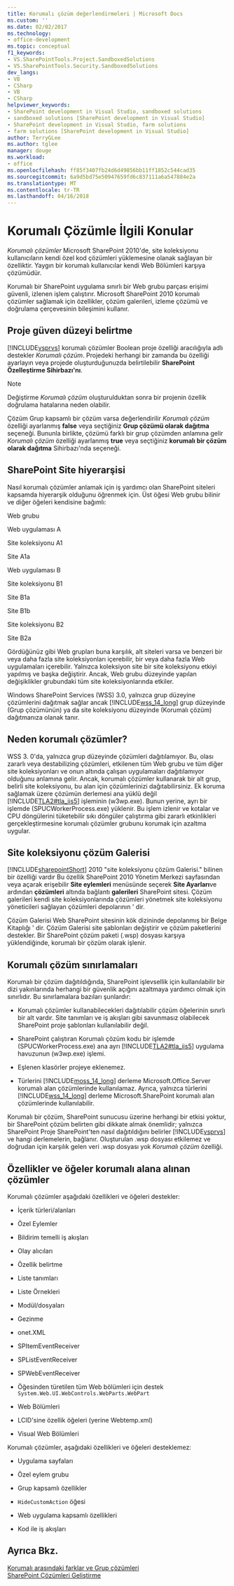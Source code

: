 ```yaml
---
title: Korumalı çözüm değerlendirmeleri | Microsoft Docs
ms.custom: ''
ms.date: 02/02/2017
ms.technology:
- office-development
ms.topic: conceptual
f1_keywords:
- VS.SharePointTools.Project.SandboxedSolutions
- VS.SharePointTools.Security.SandboxedSolutions
dev_langs:
- VB
- CSharp
- VB
- CSharp
helpviewer_keywords:
- SharePoint development in Visual Studio, sandboxed solutions
- sandboxed solutions [SharePoint development in Visual Studio]
- SharePoint development in Visual Studio, farm solutions
- farm solutions [SharePoint development in Visual Studio]
author: TerryGLee
ms.author: tglee
manager: douge
ms.workload:
- office
ms.openlocfilehash: ff85f3407fb24d6d49856bb11ff1852c544cad35
ms.sourcegitcommit: 6a9d5bd75e50947659fd6c837111a6a547884e2a
ms.translationtype: MT
ms.contentlocale: tr-TR
ms.lasthandoff: 04/16/2018
---
```

# <a name="sandboxed-solution-considerations"></a>Korumalı Çözümle İlgili Konular
  *Korumalı çözümler* Microsoft SharePoint 2010'de, site koleksiyonu kullanıcıların kendi özel kod çözümleri yüklemesine olanak sağlayan bir özelliktir. Yaygın bir korumalı kullanıcılar kendi Web Bölümleri karşıya çözümüdür.  
  
 Korumalı bir SharePoint uygulama sınırlı bir Web grubu parçası erişimi güvenli, izlenen işlem çalıştırır. Microsoft SharePoint 2010 korumalı çözümler sağlamak için özellikler, çözüm galerileri, izleme çözümü ve doğrulama çerçevesinin bileşimini kullanır.  
  
## <a name="specifying-project-trust-level"></a>Proje güven düzeyi belirtme  
 [!INCLUDE[vsprvs](../sharepoint/includes/vsprvs-md.md)] korumalı çözümler Boolean proje özelliği aracılığıyla adlı destekler *Korumalı çözüm*. Projedeki herhangi bir zamanda bu özelliği ayarlayın veya projede oluşturduğunuzda belirtilebilir **SharePoint Özelleştirme Sihirbazı'nı**.  
  
> [!NOTE]  
>  Değiştirme *Korumalı çözüm* oluşturulduktan sonra bir projenin özellik doğrulama hatalarına neden olabilir.  
  
 Çözüm Grup kapsamlı bir çözüm varsa değerlendirilir *Korumalı çözüm* özelliği ayarlanmış **false** veya seçtiğiniz **Grup çözümü olarak dağıtma** seçeneği. Bununla birlikte, çözümü farklı bir grup çözümden anlamına gelir *Korumalı çözüm* özelliği ayarlanmış **true** veya seçtiğiniz **korumalı bir çözüm olarak dağıtma** Sihirbazı'nda seçeneği.  
  
## <a name="sharepoint-site-hierarchy"></a>SharePoint Site hiyerarşisi  
 Nasıl korumalı çözümler anlamak için iş yardımcı olan SharePoint siteleri kapsamda hiyerarşik olduğunu öğrenmek için. Üst öğesi Web grubu bilinir ve diğer öğeleri kendisine bağımlı:  
  
 Web grubu  
  
 Web uygulaması A  
  
 Site koleksiyonu A1  
  
 Site A1a  
  
 Web uygulaması B  
  
 Site koleksiyonu B1  
  
 Site B1a  
  
 Site B1b  
  
 Site koleksiyonu B2  
  
 Site B2a  
  
 Gördüğünüz gibi Web grupları buna karşılık, alt siteleri varsa ve benzeri bir veya daha fazla site koleksiyonları içerebilir, bir veya daha fazla Web uygulamaları içerebilir. Yalnızca koleksiyon site bir site koleksiyonu etkiyi yapılmış ve başka değiştirir. Ancak, Web grubu düzeyinde yapılan değişiklikler grubundaki tüm site koleksiyonlarında etkiler.  
  
 Windows SharePoint Services (WSS) 3.0, yalnızca grup düzeyine çözümlerini dağıtmak sağlar ancak [!INCLUDE[wss_14_long](../sharepoint/includes/wss-14-long-md.md)] grup düzeyinde (Grup çözümünün) ya da site koleksiyonu düzeyinde (Korumalı çözüm) dağıtmanıza olanak tanır.  
  
## <a name="why-sandboxed-solutions"></a>Neden korumalı çözümler?  
 WSS 3. 0'da, yalnızca grup düzeyinde çözümleri dağıtılamıyor. Bu, olası zararlı veya destabilizing çözümleri, etkilenen tüm Web grubu ve tüm diğer site koleksiyonları ve onun altında çalışan uygulamaları dağıtılamıyor olduğunu anlamına gelir. Ancak, korumalı çözümler kullanarak bir alt grup, belirli site koleksiyonu, bu alan için çözümlerinizi dağıtabilirsiniz. Ek koruma sağlamak üzere çözümün derlemesi ana yüklü değil [!INCLUDE[TLA2#tla_iis5](../sharepoint/includes/tla2sharptla-iis5-md.md)] işleminin (w3wp.exe). Bunun yerine, ayrı bir işlemde (SPUCWorkerProcess.exe) yüklenir. Bu işlem izlenir ve kotalar ve CPU döngülerini tüketebilir sıkı döngüler çalıştırma gibi zararlı etkinlikleri gerçekleştirmesine korumalı çözümler grubunu korumak için azaltma uygular.  
  
## <a name="site-collection-solution-gallery"></a>Site koleksiyonu çözüm Galerisi  
 [!INCLUDE[sharepointShort](../sharepoint/includes/sharepointshort-md.md)] 2010 "site koleksiyonu çözüm Galerisi." bilinen bir özelliği vardır Bu özellik SharePoint 2010 Yönetim Merkezi sayfasından veya açarak erişebilir **Site eylemleri** menüsünde seçerek **Site Ayarları**ve ardından **çözümleri** altında bağlantı **galerileri** SharePoint sitesi. Çözüm galerileri kendi site koleksiyonlarında çözümleri yönetmek site koleksiyonu yöneticileri sağlayan çözümleri depolarının ' dir.  
  
 Çözüm Galerisi Web SharePoint sitesinin kök dizininde depolanmış bir Belge Kitaplığı ' dir. Çözüm Galerisi site şablonları değiştirir ve çözüm paketlerini destekler. Bir SharePoint çözüm paketi (.wsp) dosyası karşıya yüklendiğinde, korumalı bir çözüm olarak işlenir.  
  
## <a name="sandboxed-solution-limitations"></a>Korumalı çözüm sınırlamaları  
 Korumalı bir çözüm dağıtıldığında, SharePoint işlevsellik için kullanılabilir bir dizi yakınlarında herhangi bir güvenlik açığını azaltmaya yardımcı olmak için sınırlıdır. Bu sınırlamalara bazıları şunlardır:  
  
-   Korumalı çözümler kullanabilecekleri dağıtılabilir çözüm öğelerinin sınırlı bir alt vardır. Site tanımları ve iş akışları gibi savunmasız olabilecek SharePoint proje şablonları kullanılabilir değil.  
  
-   SharePoint çalıştıran Korumalı çözüm kodu bir işlemde (SPUCWorkerProcess.exe) ana ayrı [!INCLUDE[TLA2#tla_iis5](../sharepoint/includes/tla2sharptla-iis5-md.md)] uygulama havuzunun (w3wp.exe) işlemi.  
  
-   Eşlenen klasörler projeye eklenemez.  
  
-   Türlerini [!INCLUDE[moss_14_long](../sharepoint/includes/moss-14-long-md.md)] derleme Microsoft.Office.Server korumalı alan çözümlerinde kullanılamaz. Ayrıca, yalnızca türlerini [!INCLUDE[wss_14_long](../sharepoint/includes/wss-14-long-md.md)] derleme Microsoft.SharePoint korumalı alan çözümlerinde kullanılabilir.  
  
 Korumalı bir çözüm, SharePoint sunucusu üzerine herhangi bir etkisi yoktur, bir SharePoint çözüm belirten gibi dikkate almak önemlidir; yalnızca SharePoint Proje SharePoint'ten nasıl dağıtıldığını belirler [!INCLUDE[vsprvs](../sharepoint/includes/vsprvs-md.md)] ve hangi derlemelerin, bağlanır. Oluşturulan .wsp dosyası etkilemez ve doğrudan için karşılık gelen veri .wsp dosyası yok *Korumalı çözüm* özelliği.  
  
## <a name="capabilities-and-elements-in-sandboxed-solutions"></a>Özellikler ve öğeler korumalı alana alınan çözümler  
 Korumalı çözümler aşağıdaki özellikleri ve öğeleri destekler:  
  
-   İçerik türleri/alanları  
  
-   Özel Eylemler  
  
-   Bildirim temelli iş akışları  
  
-   Olay alıcıları  
  
-   Özellik belirtme  
  
-   Liste tanımları  
  
-   Liste Örnekleri  
  
-   Modül/dosyaları  
  
-   Gezinme  
  
-   onet.XML  
  
-   SPItemEventReceiver  
  
-   SPListEventReceiver  
  
-   SPWebEventReceiver  
  
-   Öğesinden türetilen tüm Web bölümleri için destek `System.Web.UI.WebControls.WebParts.WebPart`  
  
-   Web Bölümleri  
  
-   LCID'sine özellik öğeleri (yerine Webtemp.xml)  
  
-   Visual Web Bölümleri  
  
 Korumalı çözümler, aşağıdaki özellikleri ve öğeleri desteklemez:  
  
-   Uygulama sayfaları  
  
-   Özel eylem grubu  
  
-   Grup kapsamlı özellikler  
  
-   `HideCustomAction` öğesi  
  
-   Web uygulama kapsamlı özellikleri  
  
-   Kod ile iş akışları  
  
## <a name="see-also"></a>Ayrıca Bkz.  
 [Korumalı arasındaki farklar ve Grup çözümleri](../sharepoint/differences-between-sandboxed-and-farm-solutions.md)   
 [SharePoint Çözümleri Geliştirme](../sharepoint/developing-sharepoint-solutions.md)  
  
  